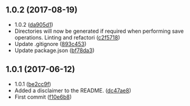 <a name="1.0.2"></a>
## 1.0.2 (2017-08-19)

* 1.0.2 ([da905d1](https://github.com/wessberg/filesaver/commit/da905d1))
* Directories will now be generated if required when performing save operations. Linting and refactori ([c2f5718](https://github.com/wessberg/filesaver/commit/c2f5718))
* Update .gitignore ([893c453](https://github.com/wessberg/filesaver/commit/893c453))
* Update package.json ([bf78da3](https://github.com/wessberg/filesaver/commit/bf78da3))



<a name="1.0.1"></a>
## 1.0.1 (2017-06-12)

* 1.0.1 ([be2cc9f](https://github.com/wessberg/filesaver/commit/be2cc9f))
* Added a disclaimer to the README. ([dc47ae8](https://github.com/wessberg/filesaver/commit/dc47ae8))
* First commit ([f10e6b8](https://github.com/wessberg/filesaver/commit/f10e6b8))



